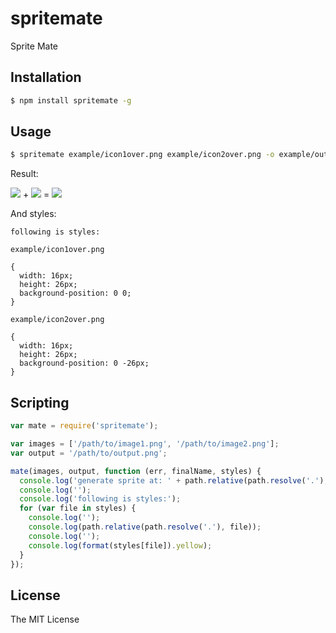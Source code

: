 spritemate
==========

Sprite Mate

## Installation
```bash
$ npm install spritemate -g
```

## Usage

```bash
$ spritemate example/icon1over.png example/icon2over.png -o example/output.png
```

Result:

![](https://raw.github.com/JacksonTian/spritemate/master/example/icon1over.png) + ![](https://raw.github.com/JacksonTian/spritemate/master/example/icon2over.png) = ![](https://raw.github.com/JacksonTian/spritemate/master/example/output_0570030f9f.png)

And styles:

```
following is styles:

example/icon1over.png

{
  width: 16px;
  height: 26px;
  background-position: 0 0;
}

example/icon2over.png

{
  width: 16px;
  height: 26px;
  background-position: 0 -26px;
}
```

## Scripting

```js
var mate = require('spritemate');

var images = ['/path/to/image1.png', '/path/to/image2.png'];
var output = '/path/to/output.png';

mate(images, output, function (err, finalName, styles) {
  console.log('generate sprite at: ' + path.relative(path.resolve('.'), finalName).green);
  console.log('');
  console.log('following is styles:');
  for (var file in styles) {
    console.log('');
    console.log(path.relative(path.resolve('.'), file));
    console.log('');
    console.log(format(styles[file]).yellow);
  }
});
```
## License
The MIT License
